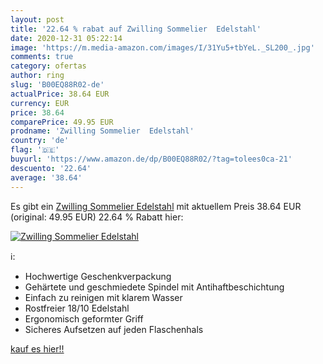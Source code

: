 ```yaml
---
layout: post
title: '22.64 % rabat auf Zwilling Sommelier  Edelstahl'
date: 2020-12-31 05:22:14
image: 'https://m.media-amazon.com/images/I/31Yu5+tbYeL._SL200_.jpg'
comments: true
category: ofertas
author: ring
slug: 'B00EQ88R02-de'
actualPrice: 38.64 EUR
currency: EUR
price: 38.64
comparePrice: 49.95 EUR
prodname: 'Zwilling Sommelier  Edelstahl'
country: 'de'
flag: '🇩🇪'
buyurl: 'https://www.amazon.de/dp/B00EQ88R02/?tag=tolees0ca-21'
descuento: '22.64'
average: '38.64'
---
```


Es gibt ein [Zwilling Sommelier  Edelstahl](https://www.amazon.de/dp/B00EQ88R02/?tag=tolees0ca-21) mit aktuellem Preis 38.64 EUR (original: 49.95 EUR) 22.64 % Rabatt hier:

[![Zwilling Sommelier  Edelstahl](https://m.media-amazon.com/images/I/31Yu5+tbYeL._SL200_.jpg)](https://www.amazon.de/dp/B00EQ88R02/?tag=tolees0ca-21)

ℹ️:

- Hochwertige Geschenkverpackung
- Gehärtete und geschmiedete Spindel mit Antihaftbeschichtung
- Einfach zu reinigen mit klarem Wasser
- Rostfreier 18/10 Edelstahl
- Ergonomisch geformter Griff
- Sicheres Aufsetzen auf jeden Flaschenhals

[kauf es hier!!](https://www.amazon.de/dp/B00EQ88R02/?tag=tolees0ca-21)
